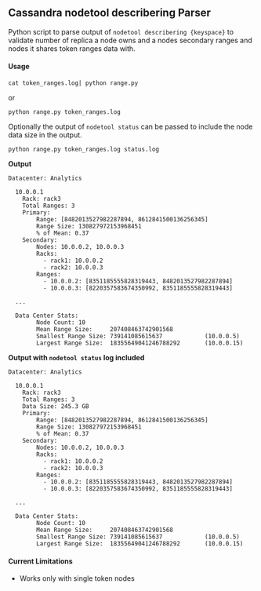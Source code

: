 ## Cassandra nodetool describering Parser

Python script to parse output of `nodetool describering {keyspace}` to validate number of replica a node owns and a nodes secondary ranges and nodes it shares token ranges data with.

#### Usage
```
cat token_ranges.log| python range.py
```
or
```
python range.py token_ranges.log
```

Optionally the output of `nodetool status` can be passed to include the node data size in the output.
```
python range.py token_ranges.log status.log
```


**Output**

```
Datacenter: Analytics
  
  10.0.0.1
    Rack: rack3
	Total Ranges: 3
	Primary: 
		Range: [8482013527982287894, 8612841500136256345]
		Range Size: 130827972153968451
		% of Mean: 0.37
	Secondary:
		Nodes: 10.0.0.2, 10.0.0.3
		Racks:
		  - rack1: 10.0.0.2
		  - rack2: 10.0.0.3
		Ranges: 
		  - 10.0.0.2: [8351185555828319443, 8482013527982287894]
		  - 10.0.0.3: [8220357583674350992, 8351185555828319443]
 
  ...
  
  Data Center Stats:
        Node Count: 10
        Mean Range Size:     207408463742901568
        Smallest Range Size: 739141085615637            (10.0.0.5)
        Largest Range Size:  18355649041246788292       (10.0.0.15)

```

**Output with `nodetool status` log included**

```
Datacenter: Analytics
  
  10.0.0.1
    Rack: rack3
	Total Ranges: 3
	Data Size: 245.3 GB
	Primary: 
		Range: [8482013527982287894, 8612841500136256345]
		Range Size: 130827972153968451
		% of Mean: 0.37
	Secondary:
		Nodes: 10.0.0.2, 10.0.0.3
		Racks:
		  - rack1: 10.0.0.2
		  - rack2: 10.0.0.3
		Ranges: 
		  - 10.0.0.2: [8351185555828319443, 8482013527982287894]
		  - 10.0.0.3: [8220357583674350992, 8351185555828319443]
 
  ...
  
  Data Center Stats:
        Node Count: 10
        Mean Range Size:     207408463742901568
        Smallest Range Size: 739141085615637            (10.0.0.5)
        Largest Range Size:  18355649041246788292       (10.0.0.15)

```

#### Current Limitations
- Works only with single token nodes